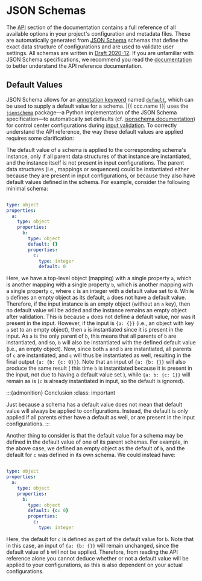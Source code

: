 # JSON Schemas

The [API](#api) section of the documentation
contains a full reference of all available options
in your project's configuration and metadata files.
These are automatically generated from [JSON Schema](https://json-schema.org/)
schemas that define the exact data structure of configurations
and are used to validate user settings.
All schemas are written in [Draft 2020-12](https://json-schema.org/draft/2020-12).
If you are unfamiliar with JSON Schema specifications,
we recommend you read the [documentation](https://json-schema.org/understanding-json-schema)
to better understand the API reference documentation. 


## Default Values

JSON Schema allows for an [annotation keyword](https://json-schema.org/understanding-json-schema/reference/annotations)
named [`default`](https://json-schema.org/draft/2020-12/json-schema-validation#name-default),
which can be used to supply a default value for a schema.
|{{ ccc.name }}| uses the [`jsonschema`](https://github.com/python-jsonschema/jsonschema)
package—a Python implementation of the JSON Schema specification—to automatically
set defaults (cf. [jsonschema documentation](https://python-jsonschema.readthedocs.io/en/stable/faq/#why-doesn-t-my-schema-s-default-property-set-the-default-on-my-instance))
for control center configurations during [input validation](#manual-cc-sync).
To correctly understand the API reference,
the way these default values are applied requires some clarification:

The default value of a schema is applied to the corresponding schema's instance,
only if all parent data structures of that instance are instantiated,
and the instance itself is not present in input configurations.
The parent data structures (i.e., mappings or sequences) could be instantiated
either because they are present in input configurations, or because they
also have default values defined in the schema.
For example, consider the following minimal schema:

```yaml

type: object
properties:
  a:
    type: object
    properties:
      b:
        type: object
        default: {}
        properties:
          c:
            type: integer
            default: 0
```

Here, we have a top-level object (mapping) with a single property `a`,
which is another mapping with a single property `b`,
which is another mapping with a single property `c`,
where `c` is an integer with a default value set to `0`.
While `b` defines an empty object as its default, `a` does not have a default value.
Therefore, if the input instance is an empty object (without an `a` key),
then no default value will be added and the instance remains an empty object after validation.
This is because `a` does not define a default value, nor was it present in the input.
However, if the input is `{a: {}}` (i.e., an object with key `a` set to an empty object),
then `a` is instantiated since it is present in the input.
As `a` is the only parent of `b`, this means that all parents of `b` are instantiated,
and so, `b` will also be instantiated with the defined default value (i.e., an empty object).
Now, since both `a` and `b` are instantiated, all parents of `c` are instantiated,
and `c` will thus be instantiated as well, resulting in the final output `{a: {b: {c: 0}}}`.
Note that an input of `{a: {b: {}}` will also produce the same result (
this time `b` is instantiated because it is present in the input, not due to having a default value set 
), while `{a: b: {c: 1}}` will remain as is (`c` is already instantiated in input, so the default is ignored).


:::{admonition} Conclusion
:class: important

Just because a schema has a default value does not mean that default value
will always be applied to configurations. Instead, the default is only applied
if all parents either have a default as well, or are present in the input configurations.
:::


Another thing to consider is that the default value for a schema
may be defined in the default value of one of its parent schemas.
For example, in the above case, we defined an empty object as the default of `b`,
and the default for `c` was defined in its own schema. We could instead have:

```yaml

type: object
properties:
  a:
    type: object
    properties:
      b:
        type: object
        default: {c: 0}
        properties:
          c:
            type: integer
```

Here, the default for `c` is defined as part of the default value for `b`.
Note that in this case, an input of `{a: {b: {}}` will remain unchanged,
since the default value of `b` will not be applied.
Therefore, from reading the API reference alone you cannot deduce whether
or not a default value will be applied to your configurations,
as this is also dependent on your actual configurations. 
